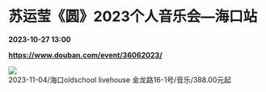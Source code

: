 # 苏运莹《圆》2023个人音乐会—海口站

**2023-10-27 13:00**

**https://www.douban.com/event/36062023/**

![](https://qnmob3.doubanio.com/pview/event_poster/plarge/public/4436259473abc3e.jpg?imageView2/2/q/80/w/200/h/300/format/jpg)  
2023-11-04/海口oldschool livehouse 金龙路16-1号/音乐/388.00元起